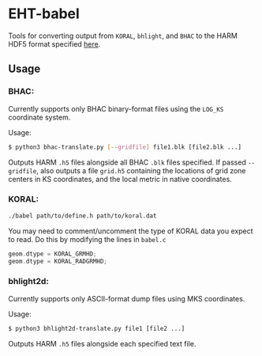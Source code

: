# EHT-babel
Tools for converting output from ```KORAL```, ```bhlight```, and ```BHAC``` to the HARM HDF5 format specified [here](https://github.com/AFD-Illinois/docs/wiki/GRMHD-Output-Format).

## Usage

### BHAC:

Currently supports only BHAC binary-format files using the ```LOG_KS``` coordinate system.

Usage:

```bash
$ python3 bhac-translate.py [--gridfile] file1.blk [file2.blk ...]
```

Outputs HARM ```.h5``` files alongside all BHAC ```.blk``` files specified.  If passed ```--gridfile```, also outputs a file ```grid.h5``` containing the locations of grid zone centers in KS coordinates, and the local metric in native coordinates.

### KORAL:

```bash
./babel path/to/define.h path/to/koral.dat
```

You may need to comment/uncomment the type of KORAL data you expect to read. Do this by modifying the lines in ```babel.c```

```c
geom.dtype = KORAL_GRMHD;
geom.dtype = KORAL_RADGRMHD;
```

### bhlight2d:

Currently supports only ASCII-format dump files using MKS coordinates.

Usage:

```bash
$ python3 bhlight2d-translate.py file1 [file2 ...]
```

Outputs HARM ```.h5``` files alongside each specified text file.
